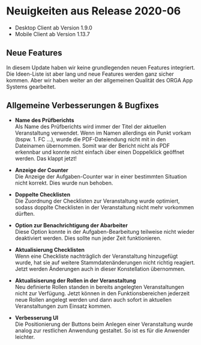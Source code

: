 # Neuigkeiten aus Release 2020-06

* Desktop Client ab Version 1.9.0
* Mobile Client ab Version 1.13.7

## Neue Features

In diesem Update haben wir keine grundlegenden neuen Features integriert. Die Ideen-Liste ist aber lang und neue Features werden ganz sicher kommen. Aber wir haben weiter an der allgemeinen Qualität des ORGA App Systems gearbeitet.

## Allgemeine Verbesserungen & Bugfixes

- **Name des Prüfberichts** <br>
Als Name des Prüfberichts wird immer der Titel der aktuellen Veranstaltung verwendet. Wenn im Namen allerdings ein Punkt vorkam (bspw. 1. FC ...), wurde die PDF-Dateiendung nicht mit in den Dateinamen übernommen. Somit war der Bericht nicht als PDF erkennbar und konnte nicht einfach über einen Doppelklick geöffnet werden. Das klappt jetzt!

- **Anzeige der Counter** <br>
Die Anzeige der Aufgaben-Counter war in einer bestimmten Situation nicht korrekt. Dies wurde nun behoben.

- **Doppelte Checklisten** <br>
Die Zuordnung der Checklisten zur Veranstaltung wurde optimiert, sodass dopplte Checklisten in der Veranstaltung nicht mehr vorkommen dürften.

- **Option zur Benachrichtigung der Abarbeiter** <br>
Diese Option konnte in der Aufgaben-Bearbeitung teilweise nicht wieder deaktiviert werden. Dies sollte nun jeder Zeit funktionieren.

- **Aktualisierung Checklisten** <br>
Wenn eine Checkliste nachträglich der Veranstaltung hinzugefügt wurde, hat sie auf weitere Stammdatenänderungen nicht richtig reagiert. Jetzt werden Änderungen auch in dieser Konstellation übernommen. 

- **Aktualisiserung der Rollen in der Veranstaltung** <br>
Neu definierte Rollen standen in bereits angelegten Veranstaltungen nicht zur Verfügung. Jetzt können in den Funktionsbereichen jederzeit neue Rollen angelegt werden und dann auch sofort in aktuellen Veranstaltungen zum Einsatz kommen.

- **Verbesserung UI** <br>
Die Positionierung der Buttons beim Anlegen einer Veranstaltung wurde analog zur restlichen Anwendung gestaltet. So ist es für die Anwender leichter.

